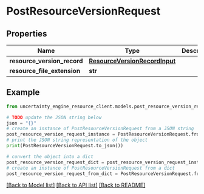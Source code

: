 # PostResourceVersionRequest


## Properties

Name | Type | Description | Notes
------------ | ------------- | ------------- | -------------
**resource_version_record** | [**ResourceVersionRecordInput**](ResourceVersionRecordInput.md) |  | 
**resource_file_extension** | **str** |  | 

## Example

```python
from uncertainty_engine_resource_client.models.post_resource_version_request import PostResourceVersionRequest

# TODO update the JSON string below
json = "{}"
# create an instance of PostResourceVersionRequest from a JSON string
post_resource_version_request_instance = PostResourceVersionRequest.from_json(json)
# print the JSON string representation of the object
print(PostResourceVersionRequest.to_json())

# convert the object into a dict
post_resource_version_request_dict = post_resource_version_request_instance.to_dict()
# create an instance of PostResourceVersionRequest from a dict
post_resource_version_request_from_dict = PostResourceVersionRequest.from_dict(post_resource_version_request_dict)
```
[[Back to Model list]](../README.md#documentation-for-models) [[Back to API list]](../README.md#documentation-for-api-endpoints) [[Back to README]](../README.md)


